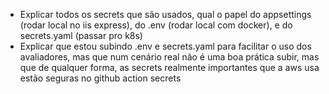 - Explicar todos os secrets que são usados, qual o papel do appsettings (rodar local no iis express), do .env (rodar local com docker), e do secrets.yaml (passar pro k8s)
- Explicar que estou subindo .env e secrets.yaml para facilitar o uso dos avaliadores, mas que num cenário real não é uma boa prática subir, mas que de qualquer forma, as secrets realmente importantes que a aws usa estão seguras no github action secrets